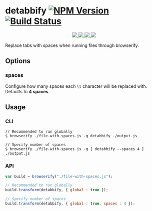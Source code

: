 detabbify [![NPM Version](https://img.shields.io/npm/v/detabbify.svg)](https://www.npmjs.com/package/detabbify) [![Build Status](https://img.shields.io/travis/arenanet/detabbify/master.svg)](https://travis-ci.org/arenanet/detabbify)
===========

<p align="center">
    <a href="https://www.npmjs.com/package/detabbify" alt="NPM License">
        <img src="https://img.shields.io/npm/l/detabbify.svg" />
    </a>
    <a href="https://www.npmjs.com/package/detabbify" alt="NPM Downloads">
        <img src="https://img.shields.io/npm/dm/detabbify.svg" />
    </a>
    <a href="https://david-dm.org/arenanet/detabbify" alt="Dependency Status">
        <img src="https://img.shields.io/david/arenanet/detabbify.svg" />
    </a>
    <a href="https://david-dm.org/arenanet/detabbify#info=devDependencies" alt="devDependency Status">
        <img src="https://img.shields.io/david/dev/arenanet/detabbify.svg" />
    </a>
</p>

Replace tabs with spaces when running files through browserify.

## Options

### spaces

Configure how many spaces each `\t` character will be replaced with. Defaults to **4 spaces**.

## Usage

### CLI

```
// Recommended to run globally
$ browserify ./file-with-spaces.js -g detabbify ./output.js

// Specify number of spaces
$ browserify ./file-with-spaces.js -g [ detabbify --spaces 4 ] ./output.js
```

### API
```js
var build = browserify("./file-with-spaces.js");

// Recommended to run globally
build.transform(detabbify, { global : true });

// Specify number of spaces
build.transform(detabbify, { global : true, spaces : 4 });
```
